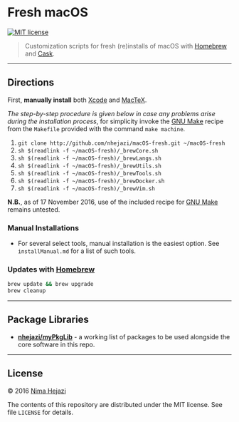 # Fresh macOS

[![MIT
license](http://img.shields.io/badge/license-MIT-brightgreen.svg)](http://opensource.org/licenses/MIT)

> Customization scripts for fresh (re)installs of macOS with
> [Homebrew](http://brew.sh/) and [Cask](https://caskroom.github.io/).

---

## Directions

First, __manually install__ both
[Xcode](https://itunes.apple.com/us/app/xcode/id497799835?mt=12) and
[MacTeX](https://tug.org/mactex/downloading.html).

_The step-by-step procedure is given below in case any problems arise during the
installation process_, for simplicity invoke the [GNU
Make](https://www.gnu.org/software/make/) recipe from the `Makefile` provided
with the command `make machine`.

1. `git clone http://github.com/nhejazi/macOS-fresh.git ~/macOS-fresh`
2. `sh $(readlink -f ~/macOS-fresh)/_brewCore.sh`
3. `sh $(readlink -f ~/macOS-fresh)/_brewLangs.sh`
4. `sh $(readlink -f ~/macOS-fresh)/_brewUtils.sh`
5. `sh $(readlink -f ~/macOS-fresh)/_brewTools.sh`
6. `sh $(readlink -f ~/macOS-fresh)/_brewDocker.sh`
7. `sh $(readlink -f ~/macOS-fresh)/_brewVim.sh`

__N.B.__, as of 17 November 2016, use of the included recipe for [GNU
Make](https://www.gnu.org/software/make/) remains untested.


### Manual Installations

* For several select tools, manual installation is the easiest option. See
  `installManual.md` for a list of such tools.


### Updates with [Homebrew](http://brew.sh)
```bash
brew update && brew upgrade
brew cleanup
```

---

## Package Libraries

* __[nhejazi/myPkgLib](https://github.com/nhejazi/myPkgLib)__ - a working list
  of packages to be used alongside the core software in this repo.

---

## License

&copy; 2016 [Nima Hejazi](http://nimahejazi.org)

The contents of this repository are distributed under the MIT license. See file
`LICENSE` for details.

